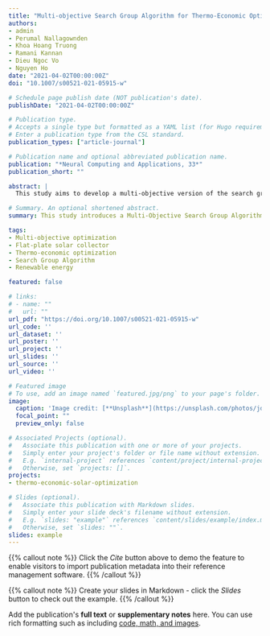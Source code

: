 ```yaml
---
title: "Multi-objective Search Group Algorithm for Thermo-Economic Optimization of Flat-Plate Solar Collector"
authors:
- admin
- Perumal Nallagownden
- Khoa Hoang Truong
- Ramani Kannan
- Dieu Ngoc Vo
- Nguyen Ho
date: "2021-04-02T00:00:00Z"
doi: "10.1007/s00521-021-05915-w"

# Schedule page publish date (NOT publication's date).
publishDate: "2021-04-02T00:00:00Z"

# Publication type.
# Accepts a single type but formatted as a YAML list (for Hugo requirements).
# Enter a publication type from the CSL standard.
publication_types: ["article-journal"]

# Publication name and optional abbreviated publication name.
publication: "*Neural Computing and Applications, 33*"
publication_short: ""

abstract: |
  This study aims to develop a multi-objective version of the search group algorithm (SGA) called the multi-objective search group algorithm (MOSGA) to help determine thermo-economic optimization of flat-plate solar collector (FPSC) systems. The MOSGA is tested on several benchmark problems and applied to the thermo-economic optimization of FPSC systems, using four different working fluids: pure water, SiO2, Al2O3, and CuO nanofluids. The results demonstrate that the MOSGA is robust and effective, achieving improvements in thermal efficiency and reductions in total annual cost compared to other optimization methods.

# Summary. An optional shortened abstract.
summary: This study introduces a Multi-Objective Search Group Algorithm (MOSGA) for optimizing the thermo-economic performance of flat-plate solar collectors, demonstrating significant improvements in thermal efficiency and cost-effectiveness.

tags:
- Multi-objective optimization
- Flat-plate solar collector
- Thermo-economic optimization
- Search Group Algorithm
- Renewable energy

featured: false

# links:
# - name: ""
#   url: ""
url_pdf: "https://doi.org/10.1007/s00521-021-05915-w"
url_code: ''
url_dataset: ''
url_poster: ''
url_project: ''
url_slides: ''
url_source: ''
url_video: ''

# Featured image
# To use, add an image named `featured.jpg/png` to your page's folder. 
image:
  caption: 'Image credit: [**Unsplash**](https://unsplash.com/photos/jdD8gXaTZsc)'
  focal_point: ""
  preview_only: false

# Associated Projects (optional).
#   Associate this publication with one or more of your projects.
#   Simply enter your project's folder or file name without extension.
#   E.g. `internal-project` references `content/project/internal-project/index.md`.
#   Otherwise, set `projects: []`.
projects:
- thermo-economic-solar-optimization

# Slides (optional).
#   Associate this publication with Markdown slides.
#   Simply enter your slide deck's filename without extension.
#   E.g. `slides: "example"` references `content/slides/example/index.md`.
#   Otherwise, set `slides: ""`.
slides: example
---
```


{{% callout note %}}
Click the *Cite* button above to demo the feature to enable visitors to import publication metadata into their reference management software.
{{% /callout %}}

{{% callout note %}}
Create your slides in Markdown - click the *Slides* button to check out the example.
{{% /callout %}}

Add the publication's **full text** or **supplementary notes** here. You can use rich formatting such as including [code, math, and images](https://docs.hugoblox.com/content/writing-markdown-latex/).
